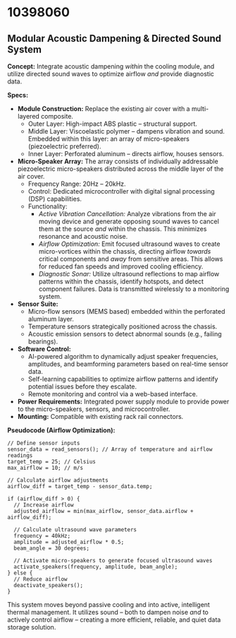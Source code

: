 # 10398060

## Modular Acoustic Dampening & Directed Sound System

**Concept:** Integrate acoustic dampening *within* the cooling module, and utilize directed sound waves to optimize airflow *and* provide diagnostic data.

**Specs:**

*   **Module Construction:** Replace the existing air cover with a multi-layered composite.
    *   Outer Layer: High-impact ABS plastic – structural support.
    *   Middle Layer: Viscoelastic polymer – dampens vibration and sound. Embedded within this layer: an array of micro-speakers (piezoelectric preferred).
    *   Inner Layer: Perforated aluminum – directs airflow, houses sensors.
*   **Micro-Speaker Array:** The array consists of individually addressable piezoelectric micro-speakers distributed across the middle layer of the air cover.
    *   Frequency Range: 20Hz – 20kHz.
    *   Control: Dedicated microcontroller with digital signal processing (DSP) capabilities.
    *   Functionality:
        *   *Active Vibration Cancellation:* Analyze vibrations from the air moving device and generate opposing sound waves to cancel them at the source *and* within the chassis. This minimizes resonance and acoustic noise.
        *   *Airflow Optimization:* Emit focused ultrasound waves to create micro-vortices within the chassis, directing airflow *towards* critical components and *away* from sensitive areas. This allows for reduced fan speeds and improved cooling efficiency.
        *   *Diagnostic Sonar:* Utilize ultrasound reflections to map airflow patterns within the chassis, identify hotspots, and detect component failures. Data is transmitted wirelessly to a monitoring system.
*   **Sensor Suite:**
    *   Micro-flow sensors (MEMS based) embedded within the perforated aluminum layer.
    *   Temperature sensors strategically positioned across the chassis.
    *   Acoustic emission sensors to detect abnormal sounds (e.g., failing bearings).
*   **Software Control:**
    *   AI-powered algorithm to dynamically adjust speaker frequencies, amplitudes, and beamforming parameters based on real-time sensor data.
    *   Self-learning capabilities to optimize airflow patterns and identify potential issues before they escalate.
    *   Remote monitoring and control via a web-based interface.
*   **Power Requirements:** Integrated power supply module to provide power to the micro-speakers, sensors, and microcontroller.
*   **Mounting:** Compatible with existing rack rail connectors.

**Pseudocode (Airflow Optimization):**

```
// Define sensor inputs
sensor_data = read_sensors(); // Array of temperature and airflow readings
target_temp = 25; // Celsius
max_airflow = 10; // m/s

// Calculate airflow adjustments
airflow_diff = target_temp - sensor_data.temp;

if (airflow_diff > 0) {
  // Increase airflow
  adjusted_airflow = min(max_airflow, sensor_data.airflow + airflow_diff);

  // Calculate ultrasound wave parameters
  frequency = 40kHz;
  amplitude = adjusted_airflow * 0.5;
  beam_angle = 30 degrees;

  // Activate micro-speakers to generate focused ultrasound waves
  activate_speakers(frequency, amplitude, beam_angle);
} else {
  // Reduce airflow
  deactivate_speakers();
}
```

This system moves beyond passive cooling and into active, intelligent thermal management. It utilizes sound – both to dampen noise *and* to actively control airflow – creating a more efficient, reliable, and quiet data storage solution.